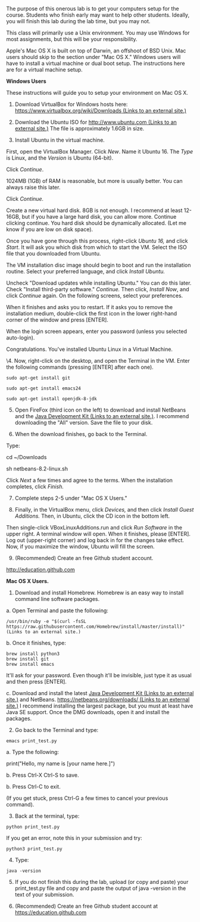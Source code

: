 The purpose of this onerous lab is to get your computers setup for  the course.  Students who finish early may want to help other students.  Ideally, you will finish this lab during the lab time, but you may not.

This class will primarily use a Unix environment. You may use Windows for most assignments, but this will be your responsibility.  

Apple's Mac OS X is built on top of Darwin, an offshoot of BSD Unix.  Mac users should skip to the section under "Mac OS X."  Windows users  will have to install a virtual machine or dual boot setup.  The  instructions here are for a virtual machine setup.

**Windows Users**

These instructions will guide you to setup your environment on Mac OS X.

1. Download VirtualBox for Windows hosts here: [https://www.virtualbox.org/wiki/Downloads (Links to an external site.)](https://www.virtualbox.org/wiki/Downloads)

 

2. Download the Ubuntu ISO for [http://www.ubuntu.com (Links to an external site.)](http://www.ubuntu.com) The file is approximately 1.6GB in size.

3. Install Ubuntu in the virtual machine.

First, open the VirtualBox Manager.  Click *New*.  Name it Ubuntu 16.  The *Type* is Linux, and the *Version* is Ubuntu (64-bit). 

Click *Continue*.

1024MB (1GB) of RAM is reasonable, but more is usually better. You can always raise this later.

Click *Continue.*

Create a new virtual hard disk.  8GB is not enough. I recommend at  least 12-16GB, but if you have a large hard disk, you can allow more.  Continue clicking continue.  You hard disk should be dynamically  allocated. (Let me know if you are low on disk space).

Once you have gone through this process, right-click *Ubuntu 16,* and click *Start*.  It will ask you which disk from which to start the VM.  Select the ISO file that you downloaded from Ubuntu.

The VM installation disc image should begin to boot and run the  installation routine.  Select your preferred language, and click *Install Ubuntu.*

Uncheck "Download updates while installing Ubuntu." You can do this later.  Check "Install third-party software."  *Continue.*  Then click, *Install Now*, and click *Continue* again.  On the following screens, select your preferences. 

When it finishes and asks you to restart. If it asks you to remove  the installation medium, double-click the first icon in the lower  right-hand corner of the window and press [ENTER].

When the login screen appears, enter you password (unless you selected auto-login).

Congratulations.  You've installed Ubuntu Linux in a Virtual Machine.  

\4. Now, right-click on the desktop, and open the Terminal in the VM.  Enter the following commands (pressing [ENTER] after each one).

```
sudo apt-get install git

sudo apt-get install emacs24

sudo apt-get install openjdk-8-jdk
```

5. Open FireFox (third icon on the left) to download and install NetBeans and the [Java Development Kit (Links to an external site.)](http://www.oracle.com/technetwork/java/javase/downloads/jdk8-downloads-2133151.html).  I recommend downloading the "All" version. Save the file to your disk.

6. When the download finishes, go back to the Terminal.

Type:

cd ~/Downloads

 sh netbeans-8.2-linux.sh

Click *Next* a few times and agree to the terms.  When the installation completes, click *Finish.*

7. Complete steps 2-5 under "Mac OS X Users."

8. Finally, in the VirtualBox menu, click *Devices,* and then click *Install Guest Additions.*  Then, in Ubuntu, click the CD icon in the bottom left.  

Then single-click VBoxLinuxAdditions.run and click *Run Software* in the upper right.  A terminal window will open.  When it finishes,  please [ENTER].  Log out (upper-right corner) and log back in for the  changes take effect.  Now, if you maximize the window, Ubuntu will fill  the screen.

9. (Recommended) Create an free Github student account.

http://education.github.com 

**Mac OS X Users.**

1. Download and install Homebrew.  Homebrew is an easy way to install command line software packages.

a.  Open Terminal and paste the following:

 

```
/usr/bin/ruby -e "$(curl -fsSL https://raw.githubusercontent.com/Homebrew/install/master/install)" (Links to an external site.)
```

 

b.  Once it finishes, type: 

```
brew install python3
brew install git
brew install emacs
```

It'll ask for your password.  Even though it'll be invisible, just type it as usual and then press [ENTER].

c.  Download and install the latest [Java Development Kit (Links to an external site.)](http://www.oracle.com/technetwork/java/javase/downloads/jdk8-downloads-2133151.html) and NetBeans. [https://netbeans.org/downloads/ (Links to an external site.)](https://netbeans.org/downloads/)  I recommend installing the largest package, but you must at least have  Java SE support.  Once the DMG downloads, open it and install the  packages.

2. Go back to the Terminal and type:

`emacs print_test.py`

a. Type the following:

print("Hello, my name is [your name here.]")

b. Press Ctrl-X Ctrl-S to save.

b.  Press Ctrl-C to exit.

(If you get stuck, press Ctrl-G a few times to cancel your previous command).

3. Back at the terminal, type:

`python print_test.py`

If you get an error, note this in your submission and try:

`python3 print_test.py`

4.  Type:

`java -version`

5.  If you do not finish this during the lab, upload (or copy and  paste) your print_test.py file and copy and paste the output of java  -version in the text of your submission.  

6. (Recommended) Create an free Github student account at https://education.github.com